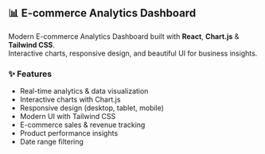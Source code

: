 ## 📊 E-commerce Analytics Dashboard

Modern E-commerce Analytics Dashboard built with **React**, **Chart.js** & **Tailwind CSS**.  
Interactive charts, responsive design, and beautiful UI for business insights.

### ✨ Features
-  Real-time analytics & data visualization
-  Interactive charts with Chart.js
-  Responsive design (desktop, tablet, mobile)
-  Modern UI with Tailwind CSS
-  E-commerce sales & revenue tracking
-  Product performance insights
-  Date range filtering
